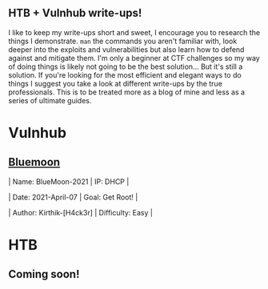 ## HTB + Vulnhub write-ups!
I like to keep my write-ups short and sweet, I encourage you to research the things I demonstrate. ```man``` the commands you aren't familiar with, look deeper into the exploits and vulnerabilities but also learn how to defend against and mitigate them. I'm only a beginner at CTF challenges so my way of doing things is likely not going to be the best solution... But it's still a solution. If you're looking for the most efficient and elegant ways to do things I suggest you take a look at different write-ups by the true professionals. This is to be treated more as a blog of mine and less as a series of ultimate guides. 

# Vulnhub

## [Bluemoon](Vulnhub/Bluemoon/blue.md)

|   Name: BlueMoon-2021     |          IP: DHCP           |

|   Date: 2021-April-07     |        Goal: Get Root!      |

| Author: Kirthik-[H4ck3r]  |  Difficulty: Easy           |


# HTB

## Coming soon!















